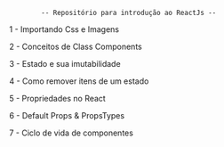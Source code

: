 



       		-- Repositório para introdução ao ReactJs --
	   
       
   1 - Importando Css e Imagens
   
   
   2 - Conceitos de Class Components
					   
   
   3 - Estado e sua imutabilidade
   
								 
   4 - Como remover itens de um estado
											   
  
   5 - Propriedades no React
														   
   
   6 - Default Props & PropsTypes
   
   
   7 - Ciclo de vida de componentes

